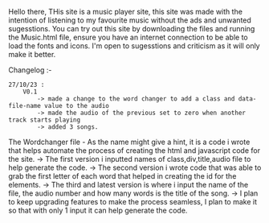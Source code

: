 Hello there, THis site is a music player site, this site was made with the intention of listening to my favourite music without the ads and unwanted sugesstions.
You can try out this site by downloading the files and running the Music.html file, ensure you have an internet connection to be able to load the fonts and icons.
I'm open to sugesstions and criticism as it will only make it better.

Changelog :-

    27/10/23 : 
        V0.1
            -> made a change to the word changer to add a class and data-file-name value to the audio
            -> made the audio of the previous set to zero when another track starts playing
            -> added 3 songs.


The Wordchanger file - As the name might give a hint, it is a code i wrote that helps automate the process of creating the html and javascript code for the site.
    -> The first version i inputted names of class,div,title,audio file to help generate the code.
    -> The second version i wrote code that was able to grab the first letter of each word that helped in creating the id for the elements.
    -> The third and latest version is where i input the name of the file, the audio number and how many words is the title of the song.
    -> I plan to keep upgrading features to make the process seamless, I plan to make it so that with only 1 input it can help generate the code.